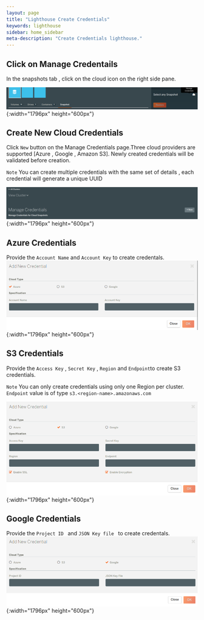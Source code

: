 ```yaml
---
layout: page
title: "Lighthouse Create Credentials"
keywords: lighthouse
sidebar: home_sidebar
meta-description: "Create Credentials lighthouse."
---
```


## Click on Manage Credentails

In the snapshots tab , click on the cloud icon on the right side pane. 

![Lighthouse snapshot tab](/images/lighthouse-new-manage-credentials-1.png){:width="1796px" height="600px"}

## Create New Cloud Credentials

Click `New` button on the Manage Credentials page.Three cloud providers are supported [Azure , Google , Amazon S3].
Newly created credentials will be validated before creation.

`Note` You can create multiple credentials with the same set of details , each credential will generate a unique UUID

![Lighthouse new credentials](/images/lighthouse-new-create-new-credentials-1.png){:width="1796px" height="600px"}


## Azure Credentials

Provide the `Account Name` and `Account Key` to create credentals.
![Lighthouse group snapshot](/images/lighthouse-new-azure-credentials.png){:width="1796px" height="600px"}

## S3 Credentials

Provide the `Access Key` ,  `Secret Key` , `Region` and `Endpoint`to create S3 credentials.

`Note` You can only create credentials using only one Region per cluster.
`Endpoint` value is of type `s3.<region-name>.amazonaws.com`

![Lighthouse group snapshot](/images/lighthouse-new-s3-credentials.png){:width="1796px" height="600px"}

## Google Credentials

Provide the `Project ID ` and `JSON Key file ` to create credentals.
![Lighthouse group snapshot](/images/lighthouse-new-google-credentials.png){:width="1796px" height="600px"}
